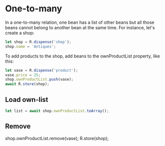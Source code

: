 # One-to-many

In a one-to-many relation, one bean has a list of other beans but all those beans cannot belong to another bean at the same time. For instance, let's create a shop:

```javascript
let shop = R.dispense('shop');
shop.name = 'Antiques';
```

To add products to the shop, add beans to the ownProductList property, like this:

```javascript
let vase = R.dispense('product');
vase.price = 25;
shop.ownProductList.push(vase);
await R.store(shop);
```

## Load own-list

```javascript
let list = await shop.ownProductList.toArray();
```

## Remove
shop.ownProductList.remove(vase);
R.store(shop);
```
